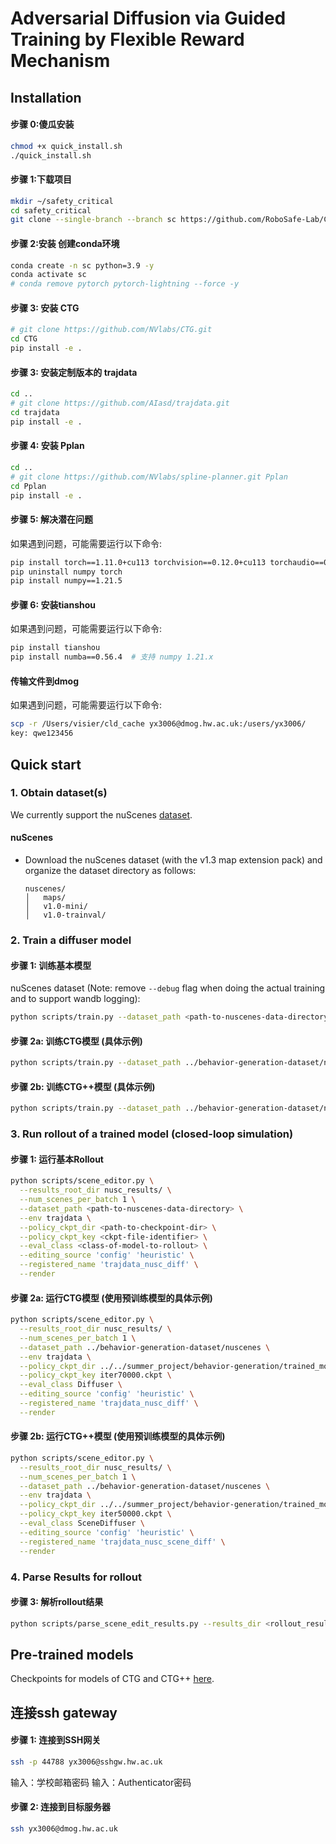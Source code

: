 # Adversarial Diffusion via Guided Training by Flexible Reward Mechanism


## Installation
#### 步骤 0:傻瓜安装 

```bash
chmod +x quick_install.sh
./quick_install.sh
```

#### 步骤 1:下载项目 

```bash
mkdir ~/safety_critical
cd safety_critical
git clone --single-branch --branch sc https://github.com/RoboSafe-Lab/CLDPlus.git .
```
#### 步骤 2:安装 创建conda环境
```bash
conda create -n sc python=3.9 -y
conda activate sc
# conda remove pytorch pytorch-lightning --force -y
```
#### 步骤 3: 安装 CTG 
```bash
# git clone https://github.com/NVlabs/CTG.git
cd CTG
pip install -e .
```

#### 步骤 3: 安装定制版本的 trajdata
```bash
cd ..
# git clone https://github.com/AIasd/trajdata.git
cd trajdata
pip install -e .
```

#### 步骤 4: 安装 Pplan
```bash
cd ..
# git clone https://github.com/NVlabs/spline-planner.git Pplan
cd Pplan
pip install -e .
```


#### 步骤 5: 解决潜在问题
如果遇到问题，可能需要运行以下命令:
```bash
pip install torch==1.11.0+cu113 torchvision==0.12.0+cu113 torchaudio==0.11.0 torchmetrics==0.11.1 torchtext --extra-index-url https://download.pytorch.org/whl/cu113
pip uninstall numpy torch
pip install numpy==1.21.5
```

#### 步骤 6: 安装tianshou
如果遇到问题，可能需要运行以下命令:
```bash
pip install tianshou  
pip install numba==0.56.4  # 支持 numpy 1.21.x
```

#### 传输文件到dmog
如果遇到问题，可能需要运行以下命令:
```bash
scp -r /Users/visier/cld_cache yx3006@dmog.hw.ac.uk:/users/yx3006/
key: qwe123456
```






## Quick start
### 1. Obtain dataset(s)
We currently support the nuScenes [dataset](https://www.nuscenes.org/nuscenes).


#### nuScenes
* Download the nuScenes dataset (with the v1.3 map extension pack) and organize the dataset directory as follows:
    ```
    nuscenes/
    │   maps/
    │   v1.0-mini/
    │   v1.0-trainval/
    ```


### 2. Train a diffuser model
#### 步骤 1: 训练基本模型
nuScenes dataset (Note: remove `--debug` flag when doing the actual training and to support wandb logging):
```bash
python scripts/train.py --dataset_path <path-to-nuscenes-data-directory> --config_name trajdata_nusc_diff --debug
```

#### 步骤 2a: 训练CTG模型 (具体示例)
```bash
python scripts/train.py --dataset_path ../behavior-generation-dataset/nuscenes --config_name trajdata_nusc_diff --debug
```

#### 步骤 2b: 训练CTG++模型 (具体示例)
```bash
python scripts/train.py --dataset_path ../behavior-generation-dataset/nuscenes --config_name trajdata_nusc_scene_diff --debug
```

### 3. Run rollout of a trained model (closed-loop simulation)
#### 步骤 1: 运行基本Rollout
```bash
python scripts/scene_editor.py \
  --results_root_dir nusc_results/ \
  --num_scenes_per_batch 1 \
  --dataset_path <path-to-nuscenes-data-directory> \
  --env trajdata \
  --policy_ckpt_dir <path-to-checkpoint-dir> \
  --policy_ckpt_key <ckpt-file-identifier> \
  --eval_class <class-of-model-to-rollout> \
  --editing_source 'config' 'heuristic' \
  --registered_name 'trajdata_nusc_diff' \
  --render
```

#### 步骤 2a: 运行CTG模型 (使用预训练模型的具体示例)
```bash
python scripts/scene_editor.py \
  --results_root_dir nusc_results/ \
  --num_scenes_per_batch 1 \
  --dataset_path ../behavior-generation-dataset/nuscenes \
  --env trajdata \
  --policy_ckpt_dir ../../summer_project/behavior-generation/trained_models_only_new/trajdata_nusc/ctg_original \
  --policy_ckpt_key iter70000.ckpt \
  --eval_class Diffuser \
  --editing_source 'config' 'heuristic' \
  --registered_name 'trajdata_nusc_diff' \
  --render
```

#### 步骤 2b: 运行CTG++模型 (使用预训练模型的具体示例)
```bash
python scripts/scene_editor.py \
  --results_root_dir nusc_results/ \
  --num_scenes_per_batch 1 \
  --dataset_path ../behavior-generation-dataset/nuscenes \
  --env trajdata \
  --policy_ckpt_dir ../../summer_project/behavior-generation/trained_models_only_new/trajdata_nusc/ctg++8_9,10edge \
  --policy_ckpt_key iter50000.ckpt \
  --eval_class SceneDiffuser \
  --editing_source 'config' 'heuristic' \
  --registered_name 'trajdata_nusc_scene_diff' \
  --render
```

### 4. Parse Results for rollout
#### 步骤 3: 解析rollout结果
```bash
python scripts/parse_scene_edit_results.py --results_dir <rollout_results_dir> --estimate_dist
```

## Pre-trained models
Checkpoints for models of CTG and CTG++ [here](https://drive.google.com/drive/folders/17oYCNGTzBPWjKqvvA8JO67WswyI0j5vw?usp=sharing). 


## 连接ssh gateway
#### 步骤 1: 连接到SSH网关
```bash
ssh -p 44788 yx3006@sshgw.hw.ac.uk
```
输入：学校邮箱密码
输入：Authenticator密码

#### 步骤 2: 连接到目标服务器
```bash
ssh yx3006@dmog.hw.ac.uk
```



